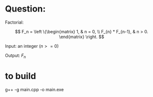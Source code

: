 # Question:

Factorial:

$$
F_n =
\left
\{\begin{matrix}
1, & n = 0, \\
F_{n} * F_{n-1}, & n > 0.
\end{matrix}
\right.
$$

Input: an integer ($n >= 0$)

Output: $F_{n}$

# to build

g++ -g main.cpp -o main.exe
